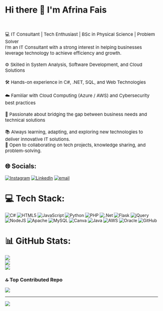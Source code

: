 
# Hi there 👋 I'm Afrina Fais<br><br>
<p style="font-size:15px">💻 IT Consultant | Tech Enthusiast | BSc in Physical Science | Problem Solver<br>I’m an IT Consultant with a strong interest in helping businesses leverage technology to achieve efficiency and growth.<br><br>⚙️ Skilled in System Analysis, Software Development, and Cloud Solutions<br><br>🛠️ Hands-on experience in C#, .NET, SQL, and Web Technologies<br><br>☁️ Familiar with Cloud Computing (Azure / AWS) and Cybersecurity best practices<br><br>🤝 Passionate about bridging the gap between business needs and technical solutions<br><br>📚 Always learning, adapting, and exploring new technologies to deliver innovative IT solutions.<br>🚀 Open to collaborating on tech projects, knowledge sharing, and problem-solving.</p>


## 🌐 Socials:
[![Instagram](https://img.shields.io/badge/Instagram-%23E4405F.svg?logo=Instagram&logoColor=white)](https://instagram.com/https://www.instagram.com/_afri_afrii_?igsh=MXg4b2UzeXFmMzl4Yg==) [![LinkedIn](https://img.shields.io/badge/LinkedIn-%230077B5.svg?logo=linkedin&logoColor=white)](https://linkedin.com/in/https://www.linkedin.com/in/afrina-fais-903b78336/) [![email](https://img.shields.io/badge/Email-D14836?logo=gmail&logoColor=white)](mailto:fathimaafrina99@gmail.com) 

# 💻 Tech Stack:
![C#](https://img.shields.io/badge/c%23-%23239120.svg?style=for-the-badge&logo=csharp&logoColor=white) ![HTML5](https://img.shields.io/badge/html5-%23E34F26.svg?style=for-the-badge&logo=html5&logoColor=white) ![JavaScript](https://img.shields.io/badge/javascript-%23323330.svg?style=for-the-badge&logo=javascript&logoColor=%23F7DF1E) ![Python](https://img.shields.io/badge/python-3670A0?style=for-the-badge&logo=python&logoColor=ffdd54) ![PHP](https://img.shields.io/badge/php-%23777BB4.svg?style=for-the-badge&logo=php&logoColor=white) ![.Net](https://img.shields.io/badge/.NET-5C2D91?style=for-the-badge&logo=.net&logoColor=white) ![Flask](https://img.shields.io/badge/flask-%23000.svg?style=for-the-badge&logo=flask&logoColor=white) ![jQuery](https://img.shields.io/badge/jquery-%230769AD.svg?style=for-the-badge&logo=jquery&logoColor=white) ![NodeJS](https://img.shields.io/badge/node.js-6DA55F?style=for-the-badge&logo=node.js&logoColor=white) ![Apache](https://img.shields.io/badge/apache-%23D42029.svg?style=for-the-badge&logo=apache&logoColor=white) ![MySQL](https://img.shields.io/badge/mysql-4479A1.svg?style=for-the-badge&logo=mysql&logoColor=white) ![Canva](https://img.shields.io/badge/Canva-%2300C4CC.svg?style=for-the-badge&logo=Canva&logoColor=white) ![Java](https://img.shields.io/badge/java-%23ED8B00.svg?style=for-the-badge&logo=openjdk&logoColor=white) ![AWS](https://img.shields.io/badge/AWS-%23FF9900.svg?style=for-the-badge&logo=amazon-aws&logoColor=white) ![Oracle](https://img.shields.io/badge/Oracle-F80000?style=for-the-badge&logo=oracle&logoColor=white) ![GitHub](https://img.shields.io/badge/github-%23121011.svg?style=for-the-badge&logo=github&logoColor=white)
# 📊 GitHub Stats:
![](https://github-readme-stats.vercel.app/api?username=AfrinaFais&theme=jolly&hide_border=false&include_all_commits=true&count_private=true)<br/>
![](https://nirzak-streak-stats.vercel.app/?user=AfrinaFais&theme=jolly&hide_border=false)<br/>
![](https://github-readme-stats.vercel.app/api/top-langs/?username=AfrinaFais&theme=jolly&hide_border=false&include_all_commits=true&count_private=true&layout=compact)

### 🔝 Top Contributed Repo
![](https://github-contributor-stats.vercel.app/api?username=AfrinaFais&limit=5&theme=panda&combine_all_yearly_contributions=true)

---
[![](https://visitcount.itsvg.in/api?id=AfrinaFais&icon=0&color=0)](https://visitcount.itsvg.in)

<!-- Proudly created with GPRM ( https://gprm.itsvg.in ) -->
